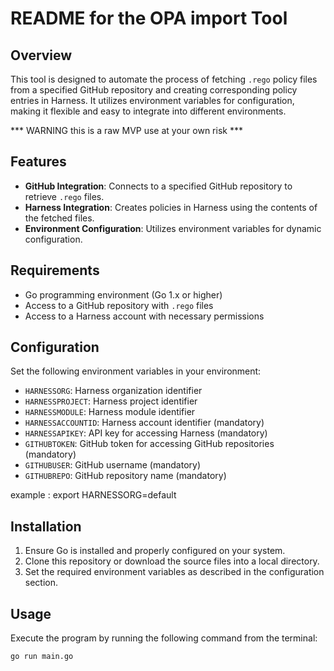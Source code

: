 # README for the OPA import Tool

## Overview
This tool is designed to automate the process of fetching `.rego` policy files from a specified GitHub repository and creating corresponding policy entries in Harness. It utilizes environment variables for configuration, making it flexible and easy to integrate into different environments.

*** WARNING this is a raw MVP use at your own risk  ***

## Features
- **GitHub Integration**: Connects to a specified GitHub repository to retrieve `.rego` files.
- **Harness Integration**: Creates policies in Harness using the contents of the fetched files.
- **Environment Configuration**: Utilizes environment variables for dynamic configuration.

## Requirements
- Go programming environment (Go 1.x or higher)
- Access to a GitHub repository with `.rego` files
- Access to a Harness account with necessary permissions

## Configuration
Set the following environment variables in your environment:

- `HARNESSORG`: Harness organization identifier 
- `HARNESSPROJECT`: Harness project identifier
- `HARNESSMODULE`: Harness module identifier
- `HARNESSACCOUNTID`: Harness account identifier (mandatory)
- `HARNESSAPIKEY`: API key for accessing Harness (mandatory)
- `GITHUBTOKEN`: GitHub token for accessing GitHub repositories (mandatory)
- `GITHUBUSER`: GitHub username (mandatory)
- `GITHUBREPO`: GitHub repository name (mandatory)

example : export HARNESSORG=default

## Installation
1. Ensure Go is installed and properly configured on your system.
2. Clone this repository or download the source files into a local directory.
3. Set the required environment variables as described in the configuration section.

## Usage
Execute the program by running the following command from the terminal:

```bash
go run main.go
